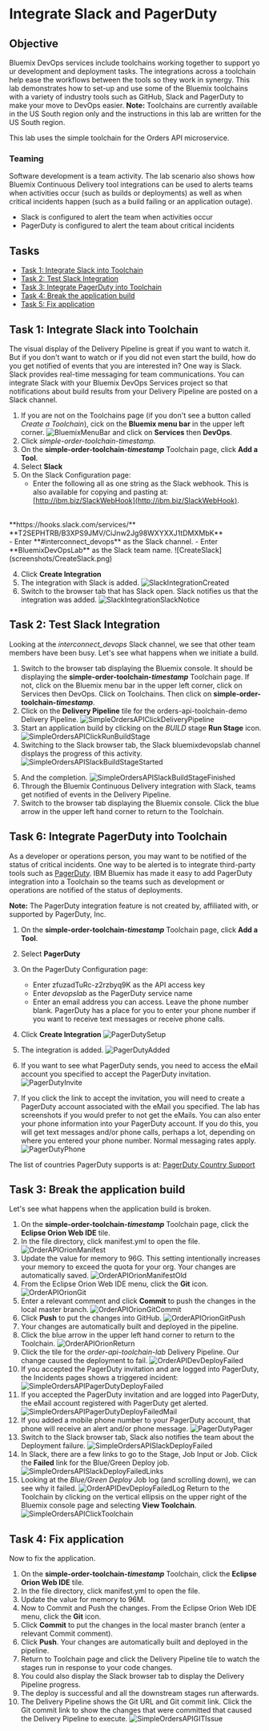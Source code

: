 # Integrate Slack and PagerDuty

## Objective

Bluemix DevOps services include toolchains working together to support your development and deployment tasks. The integrations across a toolchain help ease the workflows between the tools so they work in synergy.  This lab demonstrates how to set-up and use some of the Bluemix toolchains with a variety of industry tools such as GitHub, Slack and PagerDuty to make your move to DevOps easier.  **Note:** Toolchains are currently available in the US South region only and the instructions in this lab are written for the US South region.

This lab uses the simple toolchain for the Orders API microservice.

### Teaming

Software development is a team activity.  The lab scenario also shows how Bluemix Continuous Delivery tool integrations can be used to alerts teams when activities occur (such as builds or deployments) as well as when critical incidents happen (such as a build failing or an application outage).

- Slack is configured to alert the team when activities occur
- PagerDuty is configured to alert the team about critical incidents
<div class="page-break"></div>

## Tasks
- [Task 1: Integrate Slack into Toolchain](#task-4-integrate-slack-into-toolchain)
- [Task 2: Test Slack Integration](#task-5-test-slack-integration)
- [Task 3: Integrate PagerDuty into Toolchain](#task-6-integrate-pagerduty-into-toolchain)
- [Task 4: Break the application build](#task-7-break-the-application-build)
- [Task 5: Fix application](#task-8-fix-application)

## Task 1: Integrate Slack into Toolchain

The visual display of the Delivery Pipeline is great if you want to watch it.  But if you don't want to watch or if you did not even start the build, how do you get notified of events that you are interested in?  One way is Slack.  Slack provides real-time messaging for team communications. You can integrate Slack with your Bluemix DevOps Services project so that notifications about build results from your Delivery Pipeline are posted on a Slack channel.

1. If you are not on the Toolchains page (if you don't see a button called _Create a Toolchain_), cick on the **Bluemix menu bar** in the upper left corner.
![BluemixMenuBar](screenshots/BluemixMenuBar.png)
and click on **Services** then **DevOps**.
2. Click _simple-order-toolchain-timestamp_.
1. On the <b>simple-order-toolchain-<i>timestamp</i></b> Toolchain page, click **Add a Tool**.
2. Select **Slack**
3. On the Slack Configuration page:
   - Enter the following all as one string as the Slack webhook. This is also available for copying and pasting at:
   [http://ibm.biz/SlackWebHook](http://ibm.biz/SlackWebHook).
<br>
  **https://hooks.slack.com/services/**
<br>
  **T2SEPHTRB/B3XPS9JMV/CiJnw2Jg98WXYXXJ1tDMXMbK**
<br>
   - Enter **#interconnect_devops** as the Slack channel.
   - Enter **BluemixDevOpsLab** as the Slack team name.
  ![CreateSlack](screenshots/CreateSlack.png)

4. Click **Create Integration**
5. The integration with Slack is added.
![SlackIntegrationCreated](screenshots/SlackIntegrationCreated.png)
6. Switch to the browser tab that has Slack open.  Slack notifies us that the integration was added.
![SlackIntegrationSlackNotice](screenshots/SlackIntegrationSlackNotice.png)

<div class="page-break"></div>

## Task 2: Test Slack Integration

Looking at the _interconnect_devops_ Slack channel, we see that other team members have been busy.  Let's see what happens when we initiate a build.

1. Switch to the browser tab displaying the Bluemix console. It should be displaying the <b>simple-order-toolchain-<i>timestamp</i></b> Toolchain page.  If not, click on the Bluemix menu bar in the upper left corner, click on Services then DevOps.  Click on Toolchains.  Then click on <b>simple-order-toolchain-<i>timestamp</i></b>.
2. Click on the **Delivery Pipeline** tile for the orders-api-toolchain-demo Delivery Pipeline.
![SimpleOrdersAPIClickDeliveryPipeline](screenshots/SimpleOrdersAPIClickDeliveryPipeline.png)
3. Start an application build by clicking on the _BUILD_ stage **Run Stage** icon.
![SimpleOrdersAPIClickRunBuildStage](screenshots/SimpleOrdersAPIClickRunBuildStage.png)
4. Switching to the Slack browser tab, the Slack bluemixdevopslab channel displays the progress of this activity.
![SimpleOrdersAPISlackBuildStageStarted](screenshots/SimpleOrdersAPISlackBuildStageStarted.png)
<div class="page-break"></div>

5. And the completion.
![SimpleOrdersAPISlackBuildStageFinished](screenshots/SimpleOrdersAPISlackBuildStageFinished.png)
6. Through the Bluemix Continuous Delivery integration with Slack, teams get notified of events in the Delivery Pipeline.
7. Switch to the browser tab displaying the Bluemix console.  Click the blue arrow in the upper left hand corner to return to the Toolchain.

## Task 6: Integrate PagerDuty into Toolchain

As a developer or operations person, you may want to be notified of the status of critical incidents.  One way to be alerted  is to integrate third-party tools such as [PagerDuty](https://www.pagerduty.com/).  IBM Bluemix has made it easy to add PagerDuty integration into a Toolchain so the teams such as development or operations are notified of the status of deployments.

**Note:** The PagerDuty integration feature is not created by, affiliated with, or supported by PagerDuty, Inc.

1. On the <b>simple-order-toolchain-<i>timestamp</i></b> Toolchain page, click **Add a Tool**.
2. Select **PagerDuty**
3. On the PagerDuty Configuration page:
   - Enter zfuzadTuRc-z2rzbyq9K as the API access key
   - Enter _devopslab_ as the PagerDuty service name
   - Enter an email address you can access.  Leave the phone number blank.  PagerDuty has a place for you to enter your phone number if you want to receive text messages or receive phone calls.

4. Click **Create Integration**
  ![PagerDutySetup](screenshots/PagerDutySetup.png)
5. The integration is added.
  ![PagerDutyAdded](screenshots/PagerDutyAdded.png)
6. If you want to see what PagerDuty sends, you need to access the eMail account you specified to accept the PagerDuty invitation.
  ![PagerDutyInvite](screenshots/PagerDutyInvite.png)

7. If you click the link to accept the invitation, you will need to create a PagerDuty account associated with the eMail you specified.  The lab has screenshots if you would prefer to not get the eMails.  You can also enter your phone information into your PagerDuty account.  If you do this, you will get text messages and/or phone calls, perhaps a lot, depending on where you entered your phone number.  Normal messaging rates apply.
  ![PagerDutyPhone](screenshots/PagerDutyPhone.png)

  The list of countries PagerDuty supports is at: [PagerDuty Country Support](https://support.pagerduty.com/hc/en-us/articles/202828860-Countries-PagerDuty-supports-for-SMS-and-phone-call-notifications)

## Task 3: Break the application build

Let's see what happens when the application build is broken.

1. On the <b>simple-order-toolchain-<i>timestamp</i></b> Toolchain page, click the **Eclipse Orion Web IDE** tile.
2. In the file directory, click manifest.yml to open the file.
![OrderAPIOrionManifest](screenshots/OrderAPIOrionManifest.png)
3. Update the value for memory to 96G. This setting intentionally increases your memory to exceed the quota for your org. Your changes are automatically saved.
![OrderAPIOrionManifestOld](screenshots/OrderAPIOrionManifestOld.png)
4. From the Eclipse Orion Web IDE menu, click the **Git** icon.
![OrderAPIOrionGit](screenshots/OrderAPIOrionGit.png)
5. Enter a relevant comment and click **Commit** to push the changes in the local master branch.
![OrderAPIOrionGitCommit](screenshots/OrderAPIOrionGitCommit.png)
6. Click **Push** to put the changes into GitHub.
![OrderAPIOrionGitPush](screenshots/OrderAPIOrionGitPush.png)
7. Your changes are automatically built and deployed in the pipeline.
8. Click the blue arrow in the upper left hand corner to return to the Toolchain.
![OrderAPIOrionReturn](screenshots/OrderAPIOrionReturn.png)
9. Click the tile for the _order-api-toolchain-lab_ Delivery Pipeline. Our change caused the deployment to fail.
![OrderAPIDevDeployFailed](screenshots/OrderAPIDevDeployFailed.png)
1. If you accepted the PagerDuty invitation and are logged into PagerDuty, the Incidents pages shows a triggered incident:
![SimpleOrdersAPIPagerDutyDeployFailed](screenshots/SimpleOrdersAPIPagerDutyDeployFailed.png)
2. If you accepted the PagerDuty invitation and are logged into PagerDuty, the eMail account registered with PagerDuty get alerted.
![SimpleOrdersAPIPagerDutyDeployFailedMail](screenshots/SimpleOrdersAPIPagerDutyDeployFailedMail.png)
3. If you added a mobile phone number to your PagerDuty account, that phone will receive an alert and/or phone message.
![PagerDutyPager](screenshots/PagerDutyPager.png)
3. Switch to the Slack browser tab, Slack also notifies the team about the Deployment failure.
![SimpleOrdersAPISlackDeployFailed](screenshots/SimpleOrdersAPISlackDeployFailed.png)
4. In Slack, there are a few links to go to the Stage, Job Input or Job. Click the **Failed** link for the Blue/Green Deploy job.
![SimpleOrdersAPISlackDeployFailedLinks](screenshots/SimpleOrdersAPISlackDeployFailedLinks.png)
0. Looking at the _Blue/Green Deploy_ Job log (and scrolling down), we can see why it failed.
![OrderAPIDevDeployFailedLog](screenshots/OrderAPIDevDeployFailedLog.png)
Return to the Toolchain by clicking on the vertical ellipsis on the upper right of the Bluemix console page and selecting **View Toolchain**.
![SimpleOrdersAPIClickToolchain](screenshots/SimpleOrdersAPIClickToolchain.png)

<div class="page-break"></div>

## Task 4: Fix application

Now to fix the application.
1. On the <b>simple-order-toolchain-<i>timestamp</i></b> Toolchain, click the **Eclipse Orion Web IDE** tile.
2. In the file directory, click manifest.yml to open the file.
3. Update the value for memory to 96M.
4. Now to Commit and Push the changes.  From the Eclipse Orion Web IDE menu, click the **Git** icon.
5. Click **Commit** to put the changes in the local master branch (enter a relevant Commit comment).
6. Click **Push**. Your changes are automatically built and deployed in the pipeline.
7. Return to Toolchain page and click the Delivery Pipeline tile to watch the stages run in response to your code changes.
8. You could also display the Slack browser tab to display the Delivery Pipeline progress.
8. The deploy is successful and all the downstream stages run afterwards.
9. The Delivery Pipeline shows the Git URL and Git commit link.  Click the Git commit link to show the changes that were committed that caused the Delivery Pipeline to execute.
![SimpleOrdersAPIGITIssue](screenshots/SimpleOrdersAPIGITIssue.png)
